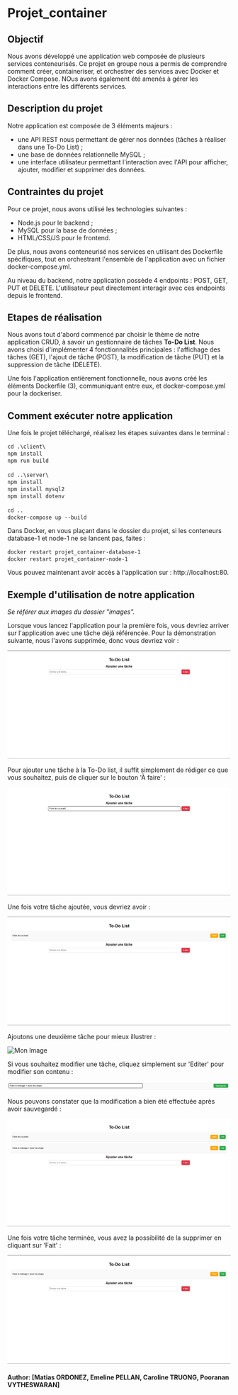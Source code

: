 
# Projet_container

## Objectif

Nous avons développé une application web composée de plusieurs services conteneurisés. Ce projet en groupe nous a permis de comprendre comment créer, containeriser, et orchestrer des services avec Docker et Docker Compose. NOus avons également été amenés à gérer les interactions entre les différents services.

## Description du projet

Notre application est composée de 3 éléments majeurs :

- une API REST nous permettant de gérer nos données (tâches à réaliser dans une To-Do List) ;
- une base de données relationnelle MySQL ;
- une interface utilisateur permettant l'interaction avec l'API pour afficher, ajouter, modifier et supprimer des données.

## Contraintes du projet

Pour ce projet, nous avons utilisé les technologies suivantes :

- Node.js pour le backend ;
- MySQL pour la base de données ;
- HTML/CSS/JS pour le frontend.

De plus, nous avons conteneurisé nos services en utilisant des Dockerfile spécifiques, tout en orchestrant l'ensemble de l'application avec un fichier docker-compose.yml.

Au niveau du backend, notre application possède 4 endpoints : POST, GET, PUT et DELETE. L'utilisateur peut directement interagir avec ces endpoints depuis le frontend.

## Etapes de réalisation

Nous avons tout d'abord commencé par choisir le thème de notre application CRUD, à savoir un gestionnaire de tâches **To-Do List**. Nous avons choisi d'implémenter 4 fonctionnalités principales : l'affichage des tâches (GET), l'ajout de tâche (POST), la modification de tâche (PUT) et la suppression de tâche (DELETE).

Une fois l'application entièrement fonctionnelle, nous avons créé les éléments Dockerfile (3), communiquant entre eux, et docker-compose.yml pour la dockeriser.

## Comment exécuter notre application

Une fois le projet téléchargé, réalisez les étapes suivantes dans le terminal :

```
cd .\client\
npm install
npm run build

cd ..\server\
npm install
npm install mysql2
npm install dotenv

cd ..
docker-compose up --build
```

Dans Docker, en vous plaçant dans le dossier du projet, si les conteneurs database-1 et node-1 ne se lancent pas, faites :

```
docker restart projet_container-database-1
docker restart projet_container-node-1
```

Vous pouvez maintenant avoir accès à l'application sur : http://localhost:80.

## Exemple d'utilisation de notre application
*Se référer aux images du dossier "images".*

Lorsque vous lancez l'application pour la première fois, vous devriez arriver sur l'application avec une tâche déjà référencée.
Pour la démonstration suivante, nous l'avons supprimée, donc vous devriez voir :

![Mon Image](images/image_start.png)

Pour ajouter une tâche à la To-Do list, il suffit simplement de rédiger ce que vous souhaitez, puis de cliquer sur le bouton 'À faire' : 

![Mon Image](images/image_ajout.png)

Une fois votre tâche ajoutée, vous devriez avoir :

![Mon Image](images/image_ajoute.png)

Ajoutons une deuxième tâche pour mieux illustrer :

![Mon Image](images/image_ajoute_2_eme_tâche.png)

Si vous souhaitez modifier une tâche, cliquez simplement sur 'Editer' pour modifier son contenu :

![Mon Image](images/image_clique_edit.png)

Nous pouvons constater que la modification a bien été effectuée après avoir sauvegardé :

![Mon Image](images/image_apres_sauvegarde.png)

Une fois votre tâche terminée, vous avez la possibilité de la supprimer en cliquant sur 'Fait' :

![Mon Image](images/image_suppression_avec_fait.png)

#### Author: [Matias ORDONEZ, Emeline PELLAN, Caroline TRUONG, Pooranan VYTHESWARAN]
